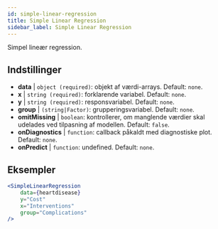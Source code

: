 ```yaml
---
id: simple-linear-regression
title: Simple Linear Regression
sidebar_label: Simple Linear Regression
---
```


Simpel lineær regression.

## Indstillinger

* __data__ | `object (required)`: objekt af værdi-arrays. Default: `none`.
* __x__ | `string (required)`: forklarende variabel. Default: `none`.
* __y__ | `string (required)`: responsvariabel. Default: `none`.
* __group__ | `(string|Factor)`: grupperingsvariabel. Default: `none`.
* __omitMissing__ | `boolean`: kontrollerer, om manglende værdier skal udelades ved tilpasning af modellen. Default: `false`.
* __onDiagnostics__ | `function`: callback påkaldt med diagnostiske plot. Default: `none`.
* __onPredict__ | `function`: undefined. Default: `none`.


## Eksempler

```jsx live
<SimpleLinearRegression 
    data={heartdisease} 
    y="Cost"
    x="Interventions"
    group="Complications"
/>
```

